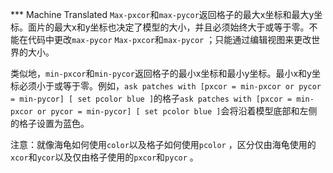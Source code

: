 ﻿*** Machine Translated
`Max-pxcor`和`max-pycor`返回格子的最大x坐标和最大y坐标。面片的最大x和y坐标也决定了模型的大小，并且必须始终大于或等于零。不能在代码中更改`max-pycor` `Max-pxcor`和`max-pycor` ；只能通过编辑视图来更改世界的大小。

类似地，`min-pxcor`和`min-pycor`返回格子的最小x坐标和最小y坐标。最小x和y坐标必须小于或等于零。例如，`ask patches with [pxcor = min-pxcor or pycor = min-pycor] [ set pcolor blue ]`的格子`ask patches with [pxcor = min-pxcor or pycor = min-pycor] [ set pcolor blue ]`会将沿着模型底部和左侧的格子设置为蓝色。

注意：就像海龟如何使用`color`以及格子如何使用`pcolor` ，区分仅由海龟使用的`xcor`和`ycor`以及仅由格子使用的`pxcor`和`pycor` 。